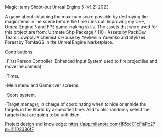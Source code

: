 
Magic Items Shoot-out
Unreal Engine 5 (v5.2)
2023

A game about obtaining the maximum score possible by destroying the magic items in the scene before the time runs out. Improving my C++, Unreal Engine 5 and FPS game-making skills. The assets that were used for this project are from: Ultimate Ship Package / 110+ Assets by PackDev Team, Lowpoly Alchemist's House by Yevheniia Yaremko and Stylized Forest by TomkaGS in the Unreal Engine Marketplace.

Contributions: 

-First Person Controller (Enhanced Input System used to fire projectiles and move the camera).

-Timer.

-Mein menu and Game over screens.

-Score system.

-Target manager, in charge of coordinating when to hide or unhide the targets in the World by a specified time. And to also randomly select the targets that are going to be unhidden.

Project design and knowledge: https://app.milanote.com/1R5xcC1cFjnPc2?p=Il11D2386fF
